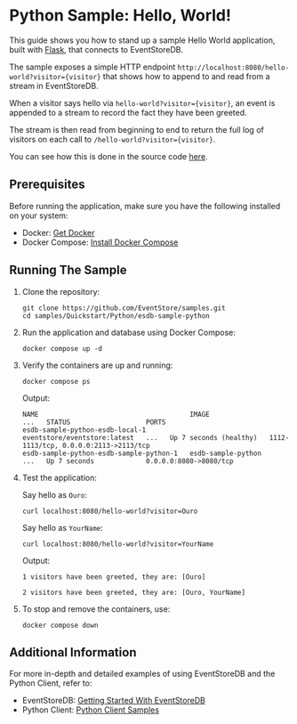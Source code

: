 # Python Sample: Hello, World!

This guide shows you how to stand up a sample Hello World application, built with [Flask](https://flask.palletsprojects.com/en/3.0.x/), that connects to EventStoreDB.

The sample exposes a simple HTTP endpoint `http://localhost:8080/hello-world?visitor={visitor}` that shows how to append to and read from a stream in EventStoreDB.

When a visitor says hello via `hello-world?visitor={visitor}`, an event is appended to a stream to record the fact they have been greeted.

The stream is then read from beginning to end to return the full log of visitors on each call to `/hello-world?visitor={visitor}`.

You can see how this is done in the source code [here](./main.py).

## Prerequisites

Before running the application, make sure you have the following installed on your system:

- Docker: [Get Docker](https://docs.docker.com/get-docker/)
- Docker Compose: [Install Docker Compose](https://docs.docker.com/compose/install/)

## Running The Sample

1. Clone the repository:

   ```
   git clone https://github.com/EventStore/samples.git
   cd samples/Quickstart/Python/esdb-sample-python
   ```

2. Run the application and database using Docker Compose:

    ```
    docker compose up -d
    ```

3. Verify the containers are up and running:

    ```
    docker compose ps
    ```

    Output:
    ```
    NAME                                      IMAGE                          ...   STATUS                   PORTS
    esdb-sample-python-esdb-local-1           eventstore/eventstore:latest   ...   Up 7 seconds (healthy)   1112-1113/tcp, 0.0.0.0:2113->2113/tcp
    esdb-sample-python-esdb-sample-python-1   esdb-sample-python             ...   Up 7 seconds             0.0.0.0:8080->8080/tcp
    ```

4. Test the application:

    Say hello as `Ouro`:
    ```
    curl localhost:8080/hello-world?visitor=Ouro
    ```

    Say hello as `YourName`:
    ```
    curl localhost:8080/hello-world?visitor=YourName
    ```

    Output:
    ```
    1 visitors have been greeted, they are: [Ouro]
    ```
    ```
    2 visitors have been greeted, they are: [Ouro, YourName]
    ```

5. To stop and remove the containers, use:

    ```
    docker compose down
    ```

## Additional Information

For more in-depth and detailed examples of using EventStoreDB and the Python Client, refer to:
- EventStoreDB: [Getting Started With EventStoreDB](https://developers.eventstore.com/clients/grpc/)
- Python Client: [Python Client Samples](https://github.com/pyeventsourcing/esdbclient/tree/1.0)